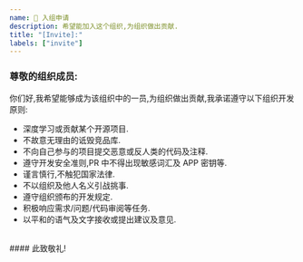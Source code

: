 ```yaml
---
name: 🤝 入组申请
description: 希望能加入这个组织,为组织做出贡献.
title: "[Invite]:"
labels: ["invite"]
---
```


### 尊敬的组织成员:

你们好,我希望能够成为该组织中的一员,为组织做出贡献,我承诺遵守以下组织开发原则:
- 深度学习或贡献某个开源项目.
- 不故意无理由的诋毁竞品库.
- 不向自己参与的项目提交恶意或反人类的代码及注释.
- 遵守开发安全准则,PR 中不得出现敏感词汇及 APP 密钥等.
- 谨言慎行,不触犯国家法律.
- 不以组织及他人名义引战挑事.
- 遵守组织颁布的开发规定.
- 积极响应需求/问题/代码审阅等任务.
- 以平和的语气及文字接收或提出建议及意见.

<br/>
#### 此致敬礼!
